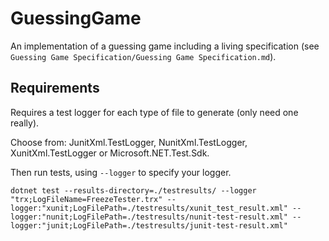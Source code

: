 GuessingGame
===========

An implementation of a guessing game including a living specification (see `Guessing Game Specification/Guessing Game Specification.md`).

Requirements
-----------

Requires a test logger for each type of file to generate (only need one really). 

Choose from: JunitXml.TestLogger, NunitXml.TestLogger, XunitXml.TestLogger or Microsoft.NET.Test.Sdk. 

Then run tests, using `--logger` to specify your logger. 

```shell
dotnet test --results-directory=./testresults/ --logger "trx;LogFileName=FreezeTester.trx" --logger:"xunit;LogFilePath=./testresults/xunit_test_result.xml" --logger:"nunit;LogFilePath=./testresults/nunit-test-result.xml" --logger:"junit;LogFilePath=./testresults/junit-test-result.xml"
```